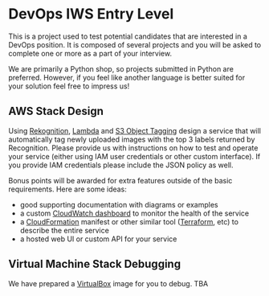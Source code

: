 # DevOps IWS Entry Level

This is a project used to test potential candidates that are interested in a DevOps position. It is composed of several projects and you will be asked to complete one or more as a part of your interview.

We are primarily a Python shop, so projects submitted in Python are preferred. However, if you feel like another language is better suited for your solution feel free to impress us!

## AWS Stack Design

Using [Rekognition](https://aws.amazon.com/rekognition/), [Lambda](https://aws.amazon.com/lambda/) and [S3 Object Tagging](http://docs.aws.amazon.com/AmazonS3/latest/dev/object-tagging.html) design a service that will automatically tag newly uploaded images with the top 3 labels returned by Recognition. Please provide us with instructions on how to test and operate your service (either using IAM user credentials or other custom interface). If you provide IAM credentials please include the JSON policy as well.

Bonus points will be awarded for extra features outside of the basic requirements. Here are some ideas:
 * good supporting documentation with diagrams or examples
 * a custom [CloudWatch dashboard](http://docs.aws.amazon.com/AmazonCloudWatch/latest/monitoring/CloudWatch_Dashboards.html) to monitor the health of the service
 * a [CloudFormation](https://aws.amazon.com/cloudformation/) manifest or other similar tool ([Terraform](https://www.terraform.io/), etc) to describe the entire service
 * a hosted web UI or custom API for your service
 
## Virtual Machine Stack Debugging
 
We have prepared a [VirtualBox](https://www.virtualbox.org/) image for you to debug.
TBA
